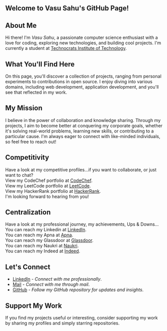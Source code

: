 ## Welcome to Vasu Sahu's GitHub Page!
        
## About Me 
Hi there! I'm *Vasu Sahu*, a passionate computer science enthusiast with a love for coding, exploring new technologies, and building cool projects. I'm currently a student at <a href="https://technocratsgroup.edu.in/" target="_blank">Technocrats Institute of Technology</a>.

## What You'll Find Here
On this page, you'll discover a collection of projects, ranging from personal experiments to contributions in open source. I enjoy diving into various domains, including web development, application development, and you'll see that reflected in my work.

## My Mission
I believe in the power of collaboration and knowledge sharing. Through my projects, I aim to become better at conquering my corporate goals, whether it's solving real-world problems, learning new skills, or contributing to a particular cause. I'm always eager to connect with like-minded individuals, so feel free to reach out!

## Competitivity
Have a look at my competitive profiles...if you want to collaborate, or just want to chat?  
View my CodeChef portfolio at <a href="https://www.codechef.com/users/vasu10134/">CodeChef</a>.    
View my LeetCode portfolio at <a href="https://leetcode.com/Vasu10134/">LeetCode</a>.    
View my HackerRank portfolio at <a href="https://www.hackerrank.com/profile/Vasu10134/">HackerRank</a>.    
I'm looking forward to hearing from you!

## Centralization
Have a look at my professional journey, my achievements, Ups & Downs...  
You can reach my Linkedin at <a href="https://www.linkedin.com/in/vasusahu/" target="_blank">LinkedIn</a>.  
You can reach my Apna at <a href="https://apna.co/candidate/profile" target="_blank">Apna</a>.  
You can reach my Glassdoor at <a href="https://www.glassdoor.co.in/Community/index.htm" target="_blank">Glassdoor</a>.  
You can reach my Naukri at <a href="https://www.naukri.com/mnjuser/profile?id=&altresid" target="_blank">Naukri</a>.  
You can reach my Indeed at <a href="https://profile.indeed.com/?hl=en_IN&co=IN&from=gnav-homepage" target="_blank">Indeed</a>.  

## Let's Connect
- <a href="https://www.linkedin.com/in/vasusahu" target="_blank">LinkedIn</a> - *Connect with me professionally*.    
- <a href="mailto:vasu.sahu.8080@gmail.com">Mail</a> - *Connect with me through mail*.    
- <a href="https://github.com/Vasu10134/">GitHub</a> - *Follow my GitHub repository for updates and insights*.

## Support My Work
If you find my projects useful or interesting, consider supporting my work by sharing my profiles and simply starring repositories.

